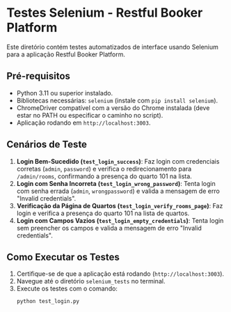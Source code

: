 # Testes Selenium - Restful Booker Platform

Este diretório contém testes automatizados de interface usando Selenium para a aplicação Restful Booker Platform.

## Pré-requisitos
- Python 3.11 ou superior instalado.
- Bibliotecas necessárias: `selenium` (instale com `pip install selenium`).
- ChromeDriver compatível com a versão do Chrome instalada (deve estar no PATH ou especificar o caminho no script).
- Aplicação rodando em `http://localhost:3003`.

## Cenários de Teste
1. **Login Bem-Sucedido (`test_login_success`)**: Faz login com credenciais corretas (`admin`, `password`) e verifica o redirecionamento para `/admin/rooms`, confirmando a presença do quarto 101 na lista.
2. **Login com Senha Incorreta (`test_login_wrong_password`)**: Tenta login com senha errada (`admin`, `wrongpassword`) e valida a mensagem de erro "Invalid credentials".
3. **Verificação da Página de Quartos (`test_login_verify_rooms_page`)**: Faz login e verifica a presença do quarto 101 na lista de quartos.
4. **Login com Campos Vazios (`test_login_empty_credentials`)**: Tenta login sem preencher os campos e valida a mensagem de erro "Invalid credentials".

## Como Executar os Testes
1. Certifique-se de que a aplicação está rodando (`http://localhost:3003`).
2. Navegue até o diretório `selenium_tests` no terminal.
3. Execute os testes com o comando:
   ```bash
   python test_login.py